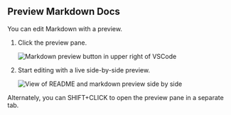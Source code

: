 Preview Markdown Docs
---------------------

You can edit Markdown with a preview.

1. Click the preview pane.

   ![Markdown preview button in upper right of VSCode][preview-button]

2. Start editing with a live side-by-side preview.

   ![View of README and markdown preview side by side][preview]

Alternately, you can SHIFT+CLICK to open the preview pane in a separate tab.

[preview-button]: https://user-images.githubusercontent.com/875669/156937376-e69ce37f-822e-463d-9103-118e3593fb5b.png
[preview]: https://user-images.githubusercontent.com/875669/156937375-2eaf01c3-87e6-48f6-b014-14178156634c.png
